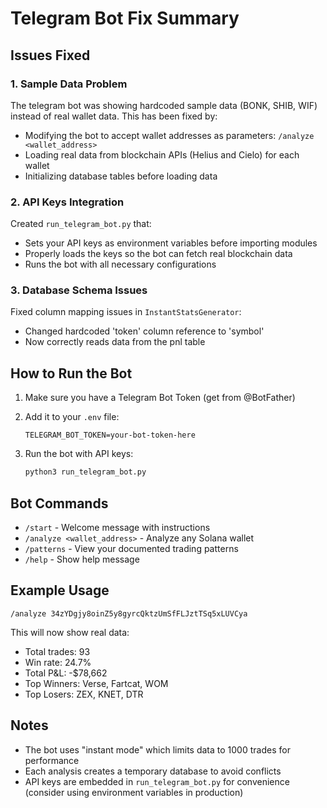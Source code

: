 # Telegram Bot Fix Summary

## Issues Fixed

### 1. **Sample Data Problem**
The telegram bot was showing hardcoded sample data (BONK, SHIB, WIF) instead of real wallet data. This has been fixed by:

- Modifying the bot to accept wallet addresses as parameters: `/analyze <wallet_address>`
- Loading real data from blockchain APIs (Helius and Cielo) for each wallet
- Initializing database tables before loading data

### 2. **API Keys Integration**
Created `run_telegram_bot.py` that:
- Sets your API keys as environment variables before importing modules
- Properly loads the keys so the bot can fetch real blockchain data
- Runs the bot with all necessary configurations

### 3. **Database Schema Issues**
Fixed column mapping issues in `InstantStatsGenerator`:
- Changed hardcoded 'token' column reference to 'symbol' 
- Now correctly reads data from the pnl table

## How to Run the Bot

1. Make sure you have a Telegram Bot Token (get from @BotFather)
2. Add it to your `.env` file:
   ```
   TELEGRAM_BOT_TOKEN=your-bot-token-here
   ```

3. Run the bot with API keys:
   ```bash
   python3 run_telegram_bot.py
   ```

## Bot Commands

- `/start` - Welcome message with instructions
- `/analyze <wallet_address>` - Analyze any Solana wallet
- `/patterns` - View your documented trading patterns  
- `/help` - Show help message

## Example Usage

```
/analyze 34zYDgjy8oinZ5y8gyrcQktzUmSfFLJztTSq5xLUVCya
```

This will now show real data:
- Total trades: 93
- Win rate: 24.7%
- Total P&L: -$78,662
- Top Winners: Verse, Fartcat, WOM
- Top Losers: ZEX, KNET, DTR

## Notes

- The bot uses "instant mode" which limits data to 1000 trades for performance
- Each analysis creates a temporary database to avoid conflicts
- API keys are embedded in `run_telegram_bot.py` for convenience (consider using environment variables in production) 